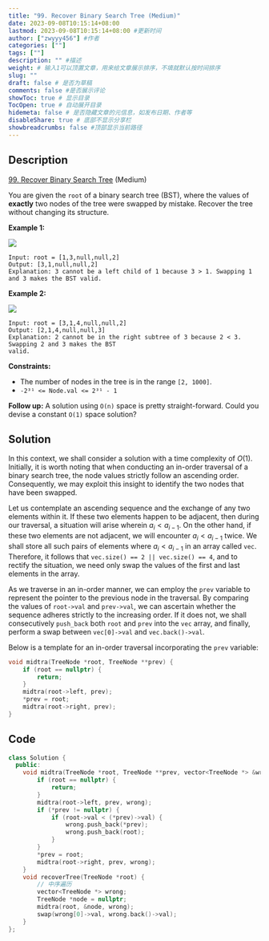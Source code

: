 ```yaml
---
title: "99. Recover Binary Search Tree (Medium)"
date: 2023-09-08T10:15:14+08:00
lastmod: 2023-09-08T10:15:14+08:00 #更新时间
author: ["zwyyy456"] #作者
categories: [""]
tags: [""]
description: "" #描述
weight: # 输入1可以顶置文章，用来给文章展示排序，不填就默认按时间排序
slug: ""
draft: false # 是否为草稿
comments: false #是否展示评论
showToc: true # 显示目录
TocOpen: true # 自动展开目录
hidemeta: false # 是否隐藏文章的元信息，如发布日期、作者等
disableShare: true # 底部不显示分享栏
showbreadcrumbs: false #顶部显示当前路径
---
```

## Description

[99. Recover Binary Search Tree][link] (Medium)

[link]: https://leetcode.com/problems/recover-binary-search-tree/

You are given the `root` of a binary search tree (BST), where the values of **exactly** two nodes of
the tree were swapped by mistake. Recover the tree without changing its structure.

**Example 1:**

![](https://pic-upyun.zwyyy456.tech/smms/2023-12-26-065408.jpg)

```
Input: root = [1,3,null,null,2]
Output: [3,1,null,null,2]
Explanation: 3 cannot be a left child of 1 because 3 > 1. Swapping 1 and 3 makes the BST valid.
```

**Example 2:**

![](https://pic-upyun.zwyyy456.tech/smms/2023-12-26-065409.jpg)

```
Input: root = [3,1,4,null,null,2]
Output: [2,1,4,null,null,3]
Explanation: 2 cannot be in the right subtree of 3 because 2 < 3. Swapping 2 and 3 makes the BST
valid.
```

**Constraints:**

- The number of nodes in the tree is in the range `[2, 1000]`.
- `-2³¹ <= Node.val <= 2³¹ - 1`

**Follow up:** A solution using `O(n)` space is pretty straight-forward. Could you devise a constant
`O(1)` space solution?

## Solution

In this context, we shall consider a solution with a time complexity of $O(1)$. Initially, it is worth noting that when conducting an in-order traversal of a binary search tree, the node values strictly follow an ascending order. Consequently, we may exploit this insight to identify the two nodes that have been swapped.

Let us contemplate an ascending sequence and the exchange of any two elements within it. If these two elements happen to be adjacent, then during our traversal, a situation will arise wherein $a_{i} < a_{i - 1}$. On the other hand, if these two elements are not adjacent, we will encounter $a_{i} < a_{i - 1}$ twice. We shall store all such pairs of elements where $a_{i} < a_{i - 1}$ in an array called `vec`. Therefore, it follows that `vec.size() == 2 || vec.size() == 4`, and to rectify the situation, we need only swap the values of the first and last elements in the array.

As we traverse in an in-order manner, we can employ the `prev` variable to represent the pointer to the previous node in the traversal. By comparing the values of `root->val` and `prev->val`, we can ascertain whether the sequence adheres strictly to the increasing order. If it does not, we shall consecutively `push_back` both `root` and `prev` into the `vec` array, and finally, perform a swap between `vec[0]->val` and `vec.back()->val`.

Below is a template for an in-order traversal incorporating the `prev` variable:

```cpp
void midtra(TreeNode *root, TreeNode **prev) {
    if (root == nullptr) {
        return;
    }
    midtra(root->left, prev);
    *prev = root;
    midtra(root->right, prev);
}
```

## Code

```cpp
class Solution {
  public:
    void midtra(TreeNode *root, TreeNode **prev, vector<TreeNode *> &wrong) {
        if (root == nullptr) {
            return;
        }
        midtra(root->left, prev, wrong);
        if (*prev != nullptr) {
            if (root->val < (*prev)->val) {
                wrong.push_back(*prev);
                wrong.push_back(root);
            }
        }
        *prev = root;
        midtra(root->right, prev, wrong);
    }
    void recoverTree(TreeNode *root) {
        // 中序遍历
        vector<TreeNode *> wrong;
        TreeNode *node = nullptr;
        midtra(root, &node, wrong);
        swap(wrong[0]->val, wrong.back()->val);
    }
};
```